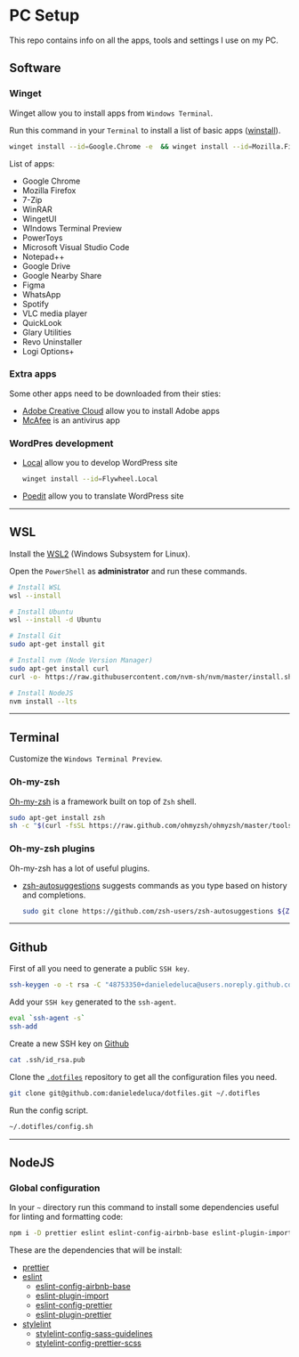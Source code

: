 # PC Setup

This repo contains info on all the apps, tools and settings I use on my PC.

## Software

### Winget

Winget allow you to install apps from `Windows Terminal`.

Run this command in your `Terminal` to install a list of basic apps ([winstall](https://winstall.app/packs/zVcEYPpNJ)).

```sh
winget install --id=Google.Chrome -e  && winget install --id=Mozilla.Firefox -e  && winget install --id=7zip.7zip -e  && winget install --id=RARLab.WinRAR -e  && winget install --id=SomePythonThings.WingetUIStore -e  && winget install --id=Microsoft.WindowsTerminal.Preview -e  && winget install --id=Microsoft.PowerToys -e  && winget install --id=Microsoft.VisualStudioCode -e  && winget install --id=Notepad++.Notepad++ -e  && winget install --id=Google.GoogleDrive -e  && winget install --id=Google.NearbyShare -e  && winget install --id=Figma.Figma -e  && winget install --id=WhatsApp.WhatsApp -e  && winget install --id=Spotify.Spotify -e  && winget install --id=VideoLAN.VLC -e  && winget install --id=Glarysoft.GlaryUtilities -e  && winget install --id=RevoUninstaller.RevoUninstaller -e  && winget install --id=QL-Win.QuickLook -e  && winget install --id=Logitech.OptionsPlus -e
```

List of apps:

-   Google Chrome
-   Mozilla Firefox
-   7-Zip
-   WinRAR
-   WingetUI
-   WIndows Terminal Preview
-   PowerToys
-   Microsoft Visual Studio Code
-   Notepad++
-   Google Drive
-   Google Nearby Share
-   Figma
-   WhatsApp
-   Spotify
-   VLC media player
-   QuickLook
-   Glary Utilities
-   Revo Uninstaller
-   Logi Options+

### Extra apps

Some other apps need to be downloaded from their sties:

-   [Adobe Creative Cloud](https://www.adobe.com/it/creativecloud/desktop-app.html) allow you to install Adobe apps
-   [McAfee](https://myaccount.mcafee.com/dashboard/it-it/0) is an antivirus app

### WordPres development

-   [Local](https://localwp.com/) allow you to develop WordPress site

    ```sh
    winget install --id=Flywheel.Local
    ```

-   [Poedit](https://poedit.net/) allow you to translate WordPress site

---

## WSL

Install the [WSL2](https://docs.microsoft.com/en-us/windows/wsl/install) (Windows Subsystem for Linux).

Open the `PowerShell` as **administrator** and run these commands.

```sh
# Install WSL
wsl --install

# Install Ubuntu
wsl --install -d Ubuntu

# Install Git
sudo apt-get install git

# Install nvm (Node Version Manager)
sudo apt-get install curl
curl -o- https://raw.githubusercontent.com/nvm-sh/nvm/master/install.sh | bash

# Install NodeJS
nvm install --lts
```

---

## Terminal

Customize the `Windows Terminal Preview`.

### Oh-my-zsh

[Oh-my-zsh](https://ohmyz.sh/) is a framework built on top of `Zsh` shell.

```sh
sudo apt-get install zsh
sh -c "$(curl -fsSL https://raw.github.com/ohmyzsh/ohmyzsh/master/tools/install.sh)"
```

### Oh-my-zsh plugins

Oh-my-zsh has a lot of useful plugins.

-   [zsh-autosuggestions](https://github.com/zsh-users/zsh-autosuggestions) suggests commands as you type based on history and completions.

    ```sh
    sudo git clone https://github.com/zsh-users/zsh-autosuggestions ${ZSH_CUSTOM:-~/.oh-my-zsh/custom}/plugins/zsh-autosuggestions
    ```

---

## Github

First of all you need to generate a public `SSH key`.

```sh
ssh-keygen -o -t rsa -C "48753350+danieledeluca@users.noreply.github.com"
```

Add your `SSH key` generated to the `ssh-agent`.

```sh
eval `ssh-agent -s`
ssh-add
```

Create a new SSH key on [Github](https://github.com/settings/keys)

```sh
cat .ssh/id_rsa.pub
```

Clone the [`.dotfiles`](https://github.com/danieledeluca/dotfiles) repository to get all the configuration files you need.

```sh
git clone git@github.com:danieledeluca/dotfiles.git ~/.dotifles
```

Run the config script.

```sh
~/.dotifles/config.sh
```

---

## NodeJS

### Global configuration

In your `~` directory run this command to install some dependencies useful for linting and formatting code:

```sh
npm i -D prettier eslint eslint-config-airbnb-base eslint-plugin-import stylelint stylelint-config-sass-guidelines
```

These are the dependencies that will be install:

-   [prettier](https://www.npmjs.com/package/prettier)
-   [eslint](https://www.npmjs.com/package/eslint)
    -   [eslint-config-airbnb-base](https://www.npmjs.com/package/eslint-config-airbnb-base)
    -   [eslint-plugin-import](https://www.npmjs.com/package/eslint-plugin-import)
    -   [eslint-config-prettier](https://www.npmjs.com/package/eslint-config-prettier)
    -   [eslint-plugin-prettier](https://www.npmjs.com/package/eslint-plugin-prettier)
-   [stylelint](https://www.npmjs.com/package/stylelint)
    -   [stylelint-config-sass-guidelines](https://www.npmjs.com/package/stylelint-config-sass-guidelines)
    -   [stylelint-config-prettier-scss](https://www.npmjs.com/package/stylelint-config-prettier-scss)
